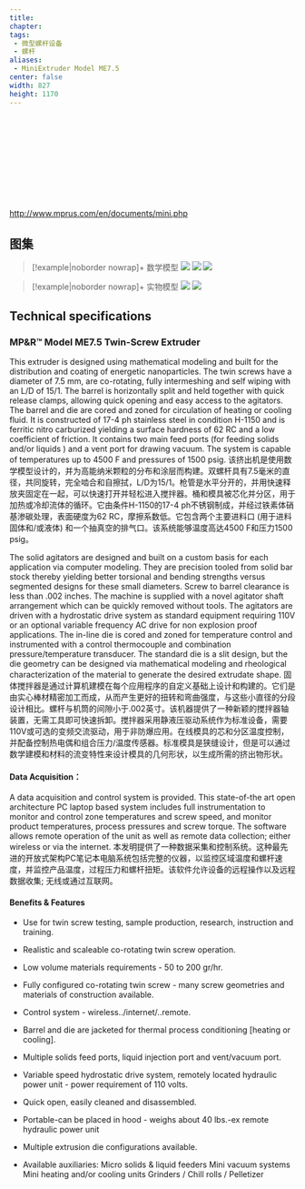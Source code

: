 ```yaml
---
title: 
chapter:
tags: 
 - 微型螺杆设备
 - 螺杆
aliases:
 - MiniExtruder Model ME7.5
center: false
width: 827
height: 1170
---
```


![MPR_Mini_Extruder](D:\work\微型螺杆挤出机\ME7.5\MPR_Mini_Extruder.pdf)

http://www.mprus.com/en/documents/mini.php

## 图集

> [!example|noborder nowrap]+ 数学模型
![](https://obsidian0915.oss-cn-chengdu.aliyuncs.com/202207251524803.jpg)
![](https://obsidian0915.oss-cn-chengdu.aliyuncs.com/202207251524951.png)
![](https://obsidian0915.oss-cn-chengdu.aliyuncs.com/202207251524905.png)


> [!example|noborder nowrap]+ 实物模型
![](https://obsidian0915.oss-cn-chengdu.aliyuncs.com/202207251523273.jpg)
![](https://obsidian0915.oss-cn-chengdu.aliyuncs.com/202207251523991.jpg)

## Technical specifications

### MP\&R™ Model ME7.5 Twin-Screw Extruder

This extruder is designed using mathematical modeling and built for the distribution and coating of energetic nanoparticles. The twin screws have a diameter of 7.5 mm, are co-rotating, fully intermeshing and self wiping with an L/D of 15/1. The barrel is horizontally split and held together with quick release clamps, allowing quick opening and easy access to the agitators. The barrel and die are cored and zoned for circulation of heating or cooling fluid. It is constructed of 17-4 ph stainless steel in condition H-1150 and is ferritic nitro carburized yielding a surface hardness of 62 RC and a low coefficient of friction. It contains two main feed ports (for feeding solids and/or liquids ) and a vent port for drawing vacuum. The system is capable of temperatures up to 4500 F and pressures of 1500 psig.
该挤出机是使用数学模型设计的，并为高能纳米颗粒的分布和涂层而构建。双螺杆具有7.5毫米的直径，共同旋转，完全啮合和自擦拭，L/D为15/1。枪管是水平分开的，并用快速释放夹固定在一起，可以快速打开并轻松进入搅拌器。桶和模具被芯化并分区，用于加热或冷却流体的循环。它由条件H-1150的17-4 ph不锈钢制成，并经过铁素体硝基渗碳处理，表面硬度为62 RC，摩擦系数低。它包含两个主要进料口 (用于进料固体和/或液体) 和一个抽真空的排气口。该系统能够温度高达4500 F和压力1500 psig。

The solid agitators are designed and built on a custom basis for each application via computer modeling. They are precision tooled from solid bar stock thereby yielding better torsional and bending strengths versus segmented designs for these small diameters. Screw to barrel clearance is less than .002 inches. The machine is supplied with a novel agitator shaft arrangement which can be quickly removed without tools. The agitators are driven with a hydrostatic drive system as standard equipment requiring 110V or an optional variable frequency AC drive for non explosion proof applications. The in-line die is cored and zoned for temperature control and instrumented with a control thermocouple and combination pressure/temperature transducer. The standard die is a slit design, but the die geometry can be designed via mathematical modeling and rheological characterization of the material to generate the desired extrudate shape.
固体搅拌器是通过计算机建模在每个应用程序的自定义基础上设计和构建的。它们是由实心棒材精密加工而成，从而产生更好的扭转和弯曲强度，与这些小直径的分段设计相比。螺杆与机筒的间隙小于.002英寸。该机器提供了一种新颖的搅拌器轴装置，无需工具即可快速拆卸。搅拌器采用静液压驱动系统作为标准设备，需要110V或可选的变频交流驱动，用于非防爆应用。在线模具的芯和分区温度控制，并配备控制热电偶和组合压力/温度传感器。标准模具是狭缝设计，但是可以通过数学建模和材料的流变特性来设计模具的几何形状，以生成所需的挤出物形状。

#### Data Acquisition：

A data acquisition and control system is provided. This state-of-the art open architecture PC laptop based system includes full instrumentation to monitor and control zone temperatures and screw speed, and monitor product temperatures, process pressures and screw torque. The software allows remote operation of the unit as well as remote data collection; either wireless or via the internet.
本发明提供了一种数据采集和控制系统。这种最先进的开放式架构PC笔记本电脑系统包括完整的仪器，以监控区域温度和螺杆速度，并监控产品温度，过程压力和螺杆扭矩。该软件允许设备的远程操作以及远程数据收集; 无线或通过互联网。

#### Benefits & Features

*   Use for twin screw testing, sample production, research, instruction and training. &#x20;

*   Realistic and scaleable co-rotating twin screw operation. &#x20;

*   Low volume materials requirements - 50 to 200 gr/hr. &#x20;

*   Fully configured co-rotating twin screw - many screw geometries and materials of construction available. &#x20;

*   Control system - wireless../internet/..remote. &#x20;

*   Barrel and die are jacketed for thermal process conditioning \[heating or cooling]. &#x20;

*   Multiple solids feed ports, liquid injection port and vent/vacuum port. &#x20;

*   Variable speed hydrostatic drive system, remotely located hydraulic power unit - power requirement of 110 volts. &#x20;

*   Quick open, easily cleaned and disassembled. &#x20;

*   Portable-can be placed in hood - weighs about 40 lbs.-ex remote hydraulic power unit &#x20;

*   Multiple extrusion die configurations available. &#x20;

*   Available auxiliaries: Micro solids & liquid feeders Mini vacuum systems Mini heating and/or cooling units Grinders / Chill rolls / Pelletizer